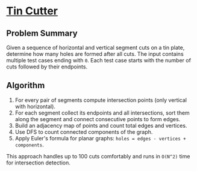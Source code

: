 # [Tin Cutter](https://www.spoj.com/problems/TCUTTER)

## Problem Summary
Given a sequence of horizontal and vertical segment cuts on a tin plate, determine how many holes are formed after all cuts. The input contains multiple test cases ending with `0`. Each test case starts with the number of cuts followed by their endpoints.

## Algorithm
1. For every pair of segments compute intersection points (only vertical with horizontal).
2. For each segment collect its endpoints and all intersections, sort them along the segment and connect consecutive points to form edges.
3. Build an adjacency map of points and count total edges and vertices.
4. Use DFS to count connected components of the graph.
5. Apply Euler's formula for planar graphs: `holes = edges - vertices + components`.

This approach handles up to 100 cuts comfortably and runs in `O(N^2)` time for intersection detection.
